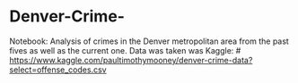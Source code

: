 # Denver-Crime-
Notebook: Analysis of crimes in the Denver metropolitan area from the past fives as well as the current one. 
Data was taken was Kaggle: # https://www.kaggle.com/paultimothymooney/denver-crime-data?select=offense_codes.csv
